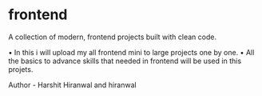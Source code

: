 # frontend
A collection of modern,  frontend projects built with clean code.
<br>
<p>
  • In this i will upload my all frontend mini to large projects one by one.
  • All the basics to advance skills that needed in frontend will be used in this projets.
</p>
Author - Harshit Hiranwal and hiranwal
